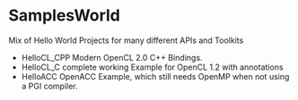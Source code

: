 # SamplesWorld
Mix of Hello World Projects for many different APIs and Toolkits

* HelloCL_CPP
  Modern OpenCL 2.0 C++ Bindings.
* HelloCL_C
  complete working Example for OpenCL 1.2 with annotations
* HelloACC
  OpenACC Example, which still needs OpenMP when not using a PGI compiler.